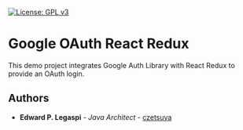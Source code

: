 [![License: GPL v3](https://img.shields.io/badge/License-GPLv3-blue.svg)](https://www.gnu.org/licenses/gpl-3.0)

# Google OAuth React Redux

This demo project integrates Google Auth Library with React Redux to provide an OAuth login.

## Authors

 * **Edward P. Legaspi** - *Java Architect* - [czetsuya](https://github.com/czetsuya)
